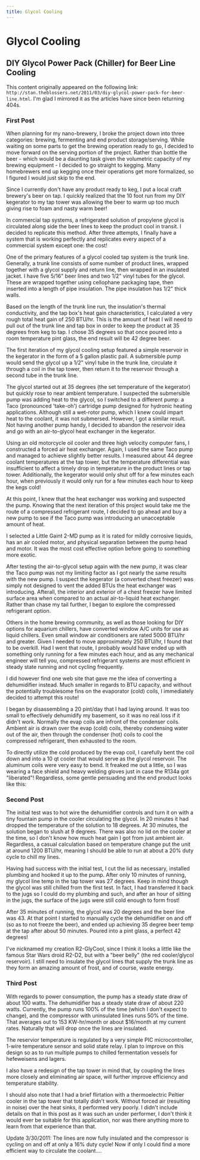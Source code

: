 ```yaml
---
title: Glycol Cooling
---
```


# Glycol Cooling

## DIY Glycol Power Pack (Chiller) for Beer Line Cooling

This content originally appeared on the following link:
`http://stan.theblossers.net/2011/03/diy-glycol-power-pack-for-beer-line.html`.
I'm glad I mirrored it as the articles have since been returning 404s.

### First Post

When planning for my nano-brewery, I broke the project down into three
categories: brewing, fermenting and end product storage/serving.  While waiting
on some parts to get the brewing operation ready to go, I decided to move
forward on the serving portion of the project.  Rather than bottle the beer -
which would be a daunting task given the volumetric capacity of my brewing
equipment - I decided to go straight to kegging.  Many homebrewers end up
kegging once their operations get more formalized, so I figured I would just
skip to the end.

Since I currently don't have any product ready to keg, I put a local craft
brewery's beer on tap.  I quickly realized that the 10 foot run from my DIY
kegerator to my tap tower was allowing the beer to warm up too much giving rise
to foam and nasty warm beer!

In commercial tap systems, a refrigerated solution of propylene glycol is
circulated along side the beer lines to keep the product cool in transit.  I
decided to replicate this method.  After three attempts, I finally have a
system that is working perfectly and replicates every aspect of a commercial
system except one: the cost!

One of the primary features of a glycol cooled tap system is the trunk line.
Generally, a trunk line consists of some number of product lines, wrapped
together with a glycol supply and return line, then wrapped in an insulated
jacket.  I have five 5/16" beer lines and two 1/2" vinyl tubes for the glycol.
These are wrapped together using cellophane packaging tape, then inserted into
a length of pipe insulation.  The pipe insulation has 1/2" thick walls.

Based on the length of the trunk line run, the insulation's thermal
conductivity, and the tap box's heat gain characteristics, I calculated a very
rough total heat gain of 250 BTU/hr.  This is the amount of heat I will need to
pull out of the trunk line and tap box in order to keep the product at 35
degrees from keg to tap.  I chose 35 degrees so that once poured into a room
temperature pint glass, the end result will be 42 degree beer.

The first iteration of my glycol cooling setup featured a simple reservoir in
the kegerator in the form of a 5 gallon plastic pail.  A submersible pump would
send the glycol up a 1/2" vinyl tube in the trunk line, circulate it through a
coil in the tap tower, then return it to the reservoir through a second tube in
the trunk line.

The glycol started out at 35 degrees (the set temperature of the kegerator) but
quickly rose to near ambient temperature.  I suspected the submersible pump was
adding heat to the glycol, so I switched to a different pump: a Taco
(pronounced 'take-oh') cartridge pump designed for hydronic heating
applications.  Although still a wet-rotor pump, which I knew could impart heat
to the coolant, it was not submersed.  However, I got a similar result.  Not
having another pump handy, I decided to abandon the reservoir idea and go with
an air-to-glycol heat exchanger in the kegerator.

Using an old motorcycle oil cooler and three high velocity computer fans, I
constructed a forced air heat exchanger.  Again, I used the same Taco pump and
managed to achieve slightly better results.  I measured about 44 degree coolant
temperatures at the tap tower, but the temperature differential was
insufficient to affect a timely drop in temperature in the product lines or tap
tower.  Additionally, the kegerator would only shut off for a few minutes each
hour, when previously it would only run for a few minutes each hour to keep the
kegs cold!

At this point, I knew that the heat exchanger was working and suspected the
pump.  Knowing that the next iteration of this project would take me the route
of a compressed refrigerant route, I decided to go ahead and buy a new pump to
see if the Taco pump was introducing an unacceptable amount of heat.

I selected a Little Gaint 2-MD pump as it is rated for mildly corrosive
liquids, has an air cooled motor, and physical separation between the pump head
and motor.  It was the most cost effective option before going to something
more exotic.

After testing the air-to-glycol setup again with the new pump, it was clear the
Taco pump was not my limiting factor as I got nearly the same results with the
new pump.  I suspect the kegerator (a converted chest freezer) was simply not
designed to vent the added BTUs the heat exchanger was introducing.  Afterall,
the interior and exterior of a chest freezer have limited surface area when
compared to an actual air-to-liquid heat exchanger.  Rather than chase my tail
further, I began to explore the compressed refrigerant option.

Others in the home brewing community, as well as those looking for DIY options
for aquarium chillers, have converted window A/C units for use as liquid
chillers.  Even small window air conditioners are rated 5000 BTU/hr and
greater.  Given I needed to move approximately 250 BTU/hr, I found that to be
overkill.  Had I went that route, I probably would have ended up with
something only running for a few minutes each hour, and as any mechanical
engineer will tell you, compressed refrigerant systems are most efficient in
steady state running and not cycling frequently.

I did however find one web site that gave me the idea of converting a
dehumidifier instead.  Much smaller in regards to BTU capacity, and without the
potentially troublesome fins on the evaporator (cold) coils, I immediately
decided to attempt this route!

I began by disassembling a 20 pint/day that I had laying around.  It was too
small to effectively dehumidify my basement, so it was no real loss if it
didn't work.  Normally the evap coils are infront of the condenser coils.
Ambient air is drawn over the evap (cold) coils, thereby condensing water out
of the air, then through the condenser (hot) coils to cool the compressed
refrigerant, then exhausted to the room.

To directly utilize the cold produced by the evap coil, I carefully bent the
coil down and into a 10 qt cooler that would serve as the glycol reservoir.
The aluminum coils were very easy to bend.  It freaked me out a little, so I
was wearing a face shield and heavy welding gloves just in case the R134a got
"liberated"! Regardless, some gentle persuading and the end product looks like
this:

### Second Post

The initial test was to hot wire the dehumidifier controls and turn it on with
a tiny fountain pump in the cooler circulating the glycol. In 20 minutes it had
dropped the temperature of the solution to 18 degrees. At 30 minutes, the
solution began to slush at 9 degrees. There was also no lid on the cooler at
the time, so I don't know how much heat gain I got from just ambient air.
Regardless, a casual calculation based on temperature change put the unit at
around 1200 BTU/hr, meaning I should be able to run at about a 20% duty cycle
to chill my lines.

Having had success with the initial test, I cut the lid as necessary, installed
plumbing and hooked it up to the pump. After only 10 minutes of running, my
glycol line temp in the tap tower was 27 degrees. Keep in mind though the
glycol was still chilled from the first test. In fact, I had transferred it
back to the jugs so I could do my plumbing and such, and after an hour of
sitting in the jugs, the surface of the jugs were still cold enough to form
frost!

After 35 minutes of running, the glycol was 20 degrees and the beer line was
43. At that point I started to manually cycle the dehumidifier on and off (so
as to not freeze the beer), and ended up achieving 35 degree beer temp at the
tap after about 50 minutes. Poured into a pint glass, a perfect 42 degrees!

I've nicknamed my creation R2-GlyCool, since I think it looks a little like the
famous Star Wars droid R2-D2, but with a "beer belly" (the red cooler/glycol
reservoir).  I still need to insulate the glycol lines that supply the trunk
line as they form an amazing amount of frost, and of course, waste energy.

### Third Post

With regards to power consumption, the pump has a steady state draw of about
100 watts.  The dehumidifier has a steady state draw of about 220 watts.
Currently, the pump runs 100% of the time (which I don't expect to change), and
the compressor with uninsulated lines runs 50% of the time.   That averages out
to 153 KW-hr/month or about $16/month at my current rates.  Naturally that will
drop once the lines are insulated.

The reservior temperature is regulated by a very simple PIC microcontroller,
1-wire temperature sensor and solid state relay.  I plan to improve on this
design so as to run multiple pumps to chilled fermentation vessels for
hefeweisens and lagers.

I also have a redesign of the tap tower in mind that, by coupling the lines
more closely and eliminating air space, will further improve efficiency and
temperature stability.

I should also note that I had a brief flirtation with a thermoelectric Peltier
cooler in the tap tower that totally didn't work.  Without forced air
(resulting in noise) over the heat sinks, it performed very poorly.  I didn't
include details on that in this post as it was such an under performer, I don't
think it would ever be suitable for this application, nor was there anything
more to learn from that experience than that.

Update 3/30/2011: The lines are now fully insulated and the compressor is
cycling on and off at only a 16% duty cycle!  Now if only I could find a more
efficient way to circulate the coolant....

